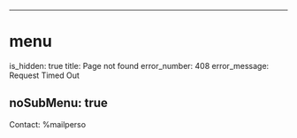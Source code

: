 ----- 
# menu
is_hidden: true
title: Page not found
error_number: 408
error_message: Request Timed Out

noSubMenu: true
-----
Contact: %mailperso
